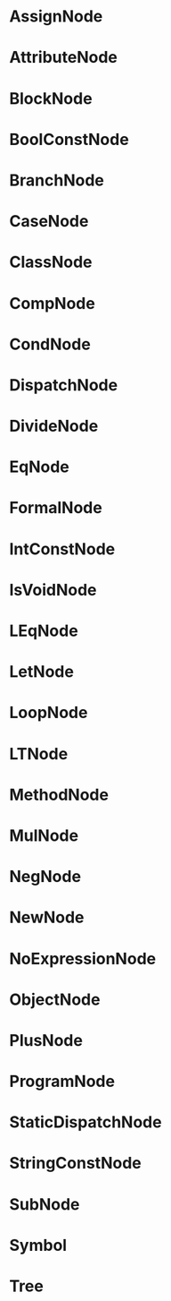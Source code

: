# AssignNode
# AttributeNode
# BlockNode
# BoolConstNode
# BranchNode
# CaseNode
# ClassNode
# CompNode
# CondNode
# DispatchNode
# DivideNode
# EqNode
# FormalNode
# IntConstNode
# IsVoidNode
# LEqNode
# LetNode
# LoopNode
# LTNode
# MethodNode
# MulNode
# NegNode
# NewNode
# NoExpressionNode
# ObjectNode
# PlusNode
# ProgramNode
# StaticDispatchNode
# StringConstNode
# SubNode
# Symbol
# Tree

